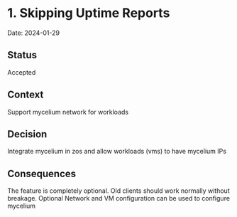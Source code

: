 # 1. Skipping Uptime Reports

Date: 2024-01-29

## Status

Accepted

## Context

Support mycelium network for workloads

## Decision

Integrate mycelium in zos and allow workloads (vms) to have mycelium IPs

## Consequences

The feature is completely optional. Old clients should work normally without breakage. Optional Network and VM configuration can be used
to configure mycelium
